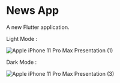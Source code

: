 # News App

A new Flutter application.

Light Mode :

![Apple iPhone 11 Pro Max Presentation (1)](https://user-images.githubusercontent.com/54605034/144778855-efaa25e2-d6cd-4962-8c91-c45a0edbf7ee.png)

Dark Mode :

![Apple iPhone 11 Pro Max Presentation (3)](https://user-images.githubusercontent.com/54605034/144780334-88be7322-20ee-4c3d-8110-a2b108dc60a8.png)
